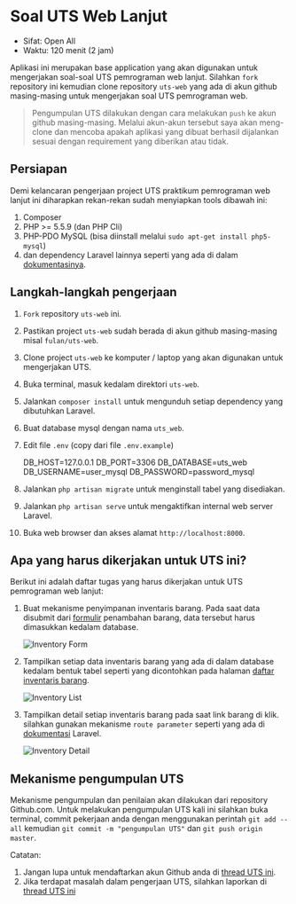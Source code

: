 # Soal UTS Web Lanjut

* Sifat: Open All
* Waktu: 120 menit (2 jam)

Aplikasi ini merupakan base application yang akan digunakan untuk mengerjakan soal-soal UTS pemrograman web lanjut. Silahkan `fork` repository ini kemudian clone repository `uts-web` yang ada di akun github masing-masing untuk mengerjakan soal UTS pemrograman web.

> Pengumpulan UTS dilakukan dengan cara melakukan `push` ke akun github masing-masing. Melalui akun-akun tersebut saya akan meng-clone dan mencoba apakah aplikasi yang dibuat berhasil dijalankan sesuai dengan requirement yang diberikan atau tidak.

## Persiapan

Demi kelancaran pengerjaan project UTS praktikum pemrograman web lanjut ini diharapkan rekan-rekan sudah menyiapkan tools dibawah ini:

1. Composer
2. PHP >= 5.5.9 (dan PHP Cli)
3. PHP-PDO MySQL (bisa diinstall melalui `sudo apt-get install php5-mysql`)
4. dan dependency Laravel lainnya seperti yang ada di dalam [dokumentasinya](https://laravel.com/docs/5.2/installation#server-requirements).

## Langkah-langkah pengerjaan

1. `Fork` repository `uts-web` ini.
2. Pastikan project `uts-web` sudah berada di akun github masing-masing misal `fulan/uts-web`.
3. Clone project `uts-web` ke komputer / laptop yang akan digunakan untuk mengerjakan UTS.
4. Buka terminal, masuk kedalam direktori `uts-web`.
5. Jalankan `composer install` untuk mengunduh setiap dependency yang dibutuhkan Laravel.
6. Buat database mysql dengan nama `uts_web`.
7. Edit file `.env` (copy dari file `.env.example`)

    DB_HOST=127.0.0.1
    DB_PORT=3306
    DB_DATABASE=uts_web
    DB_USERNAME=user_mysql
    DB_PASSWORD=password_mysql

8. Jalankan `php artisan migrate` untuk menginstall tabel yang disediakan.
9. Jalankan `php artisan serve` untuk mengaktifkan internal web server Laravel.
10. Buka web browser dan akses alamat `http://localhost:8000`.

## Apa yang harus dikerjakan untuk UTS ini?

Berikut ini adalah daftar tugas yang harus dikerjakan untuk UTS pemrograman web lanjut:

1. Buat mekanisme penyimpanan inventaris barang. Pada saat data disubmit dari [formulir](http://localhost:8000/form) penambahan barang, data tersebut harus dimasukkan kedalam database.

    ![Inventory Form](http://s10.postimg.org/3moqehxc9/inventory_form.png)

2. Tampilkan setiap data inventaris barang yang ada di dalam database kedalam bentuk tabel seperti yang dicontohkan pada halaman [daftar inventaris barang](http://localhost:8000).

    ![Inventory List](http://s12.postimg.org/912kw6a3h/inventory_list.png)

3. Tampilkan detail setiap inventaris barang pada saat link barang di klik. silahkan gunakan mekanisme `route parameter` seperti yang ada di [dokumentasi](https://laravel.com/docs/5.2/controllers#basic-controllers) Laravel.

    ![Inventory Detail](http://s27.postimg.org/v29ppfbsj/inventory_detail.png)

## Mekanisme pengumpulan UTS

Mekanisme pengumpulan dan penilaian akan dilakukan dari repository Github.com. Untuk melakukan pengumpulan UTS kali ini silahkan buka terminal, commit pekerjaan anda dengan menggunakan perintah `git add --all` kemudian `git commit -m "pengumpulan UTS"` dan `git push origin master`.

Catatan:
1. Jangan lupa untuk mendaftarkan akun Github anda di [thread UTS ini](http://elen.nurulfikri.ac.id/mod/forum/discuss.php?d=12).
2. Jika terdapat masalah dalam pengerjaan UTS, silahkan laporkan di [thread UTS ini](http://elen.nurulfikri.ac.id/mod/forum/discuss.php?d=13)
